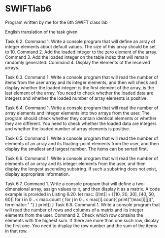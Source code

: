 # SWIFTlab6
Program written by me for the 6th SWIFT class lab



English translation of the task given

Task 6.2.
Command 1. Write a console program that will define an array of integer elements
about default values. The size of this array should be set to 10.
Command 2. Add the loaded integer to the zero element of the array.
Command 3. Add the loaded integer on the table index that will remain
randomly generated.
Command 4. Display the elements of the received arrays.


Task 6.3.
Command 1. Write a console program that will read the number of items from the user
array and its integer elements, and then will check and display whether the loaded integer:
is the first element of the array,
is the last element of the array.
You need to check whether the loaded data are integers and whether the loaded number of array elements is positive.


Task 6.4.
Command 1. Write a console program that will read the number of array elements and integer elements into two arrays from the user. The program should check whether they contain identical elements or whether they are different.
You need to check whether the loaded data are integers and whether the loaded number of array elements is positive.

Task 6.5.
Command 1. Write a console program that will read the number of elements of an array and its floating-point elements from the user, and then display the smallest and largest number. The items can be sorted first.

Task 6.6.
Command 1. Write a console program that will read the number of elements of an array and its integer elements from the user, and then display the longest ascending substring. If such a substring does not exist, display appropriate information.

Task 6.7.
Command 1. Write a console program that will define a two-dimensional array, assign values to it, and then display it as a matrix. A code example is provided
in Listing 6.20.
let mac: [[Int]] = [[10, 20, 30], [40, 50, 60]]
for i in 0 ..< mac.count {
for j in 0 ..< mac[i].count{
print("\(mac[i][j])", terminator:" ")
}
print()
}
Task 6.8.
Command 1. Write a console program that will read the number of rows and columns of a matrix and its integer elements from the user.
Command 2. Check which row contains the elements with the highest sum. If there are more than one such row, display the first one. You need to display the row number and the sum of the items in that row.


